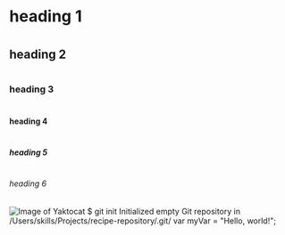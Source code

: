 # <h1>heading 1</h1>
# <h2>heading 2</h2>
# <h3>heading 3</h3>
# <h4>heading 4</h4>
# <h5>heading 5</h5>
# <h6>heading 6</h6>
![Image of Yaktocat](https://octodex.github.com/images/yaktocat.png)
$ git init
Initialized empty Git repository in /Users/skills/Projects/recipe-repository/.git/
var myVar = "Hello, world!";
